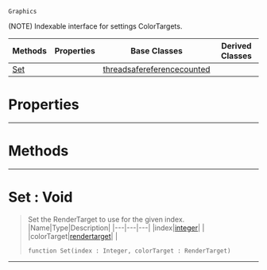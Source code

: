  `Graphics`

(NOTE) Indexable interface for settings ColorTargets.

|Methods|Properties|Base Classes|Derived Classes|
|---|---|---|---|
|[ Set](https://github.com/PlasmaEngine/PlasmaDocs/blob/master/code_reference/class_reference/colortargetmrt.markdown#set-void)| |[threadsafereferencecounted](https://github.com/PlasmaEngine/PlasmaDocs/blob/master/code_reference/class_reference/threadsafereferencecounted.markdown)| |


 #  Properties


---  
 #  Methods


---  
 #  Set : Void

> Set the RenderTarget to use for the given index.
> |Name|Type|Description|
> |---|---|---|
> |index|[integer](https://github.com/PlasmaEngine/PlasmaDocs/blob/master/code_reference/lightning_base_types/integer.markdown)| |
> |colorTarget|[rendertarget](https://github.com/PlasmaEngine/PlasmaDocs/blob/master/code_reference/class_reference/rendertarget.markdown)| |
> ``` lang=cpp, name=Lightning
> function Set(index : Integer, colorTarget : RenderTarget)
> ``` 


---  
 

 
